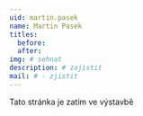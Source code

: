 ```yaml
---
uid: martin.pasek
name: Martin Pasek
titles:
  before: 
  after: 
img: # sehnat
description: # zajistit
mail: # - zjistit
---
```


Tato stránka je zatím ve výstavbě
